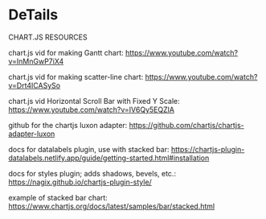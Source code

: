 # DeTails


CHART.JS RESOURCES

chart.js vid for making Gantt chart:
https://www.youtube.com/watch?v=InMnGwP7iX4

chart.js vid for making scatter-line chart:
 https://www.youtube.com/watch?v=Drt4ICASySo

chart.js vid Horizontal Scroll Bar with Fixed Y Scale:
https://www.youtube.com/watch?v=IV6Qy5EQZlA

github for the chartjs luxon adapter:
https://github.com/chartjs/chartjs-adapter-luxon

docs for datalabels plugin, use with stacked bar:
https://chartjs-plugin-datalabels.netlify.app/guide/getting-started.html#installation

docs for styles plugin; adds shadows, bevels, etc.:
https://nagix.github.io/chartjs-plugin-style/

example of stacked bar chart:
https://www.chartjs.org/docs/latest/samples/bar/stacked.html

